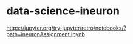 # data-science-ineuron

https://jupyter.org/try-jupyter/retro/notebooks/?path=ineuronAssignment.ipynb
